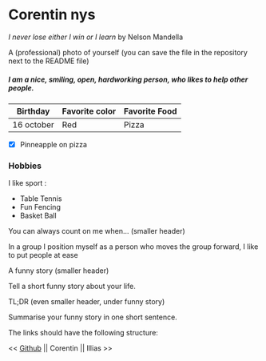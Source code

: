 # Corentin nys  

*I never lose either I win or I learn* by Nelson Mandella

A (professional) photo of yourself (you can save the file in the repository next to the README file)


##### I am a nice, smiling, open, hardworking person, who likes to help other people.

Birthday  | Favorite color | Favorite Food
--------- | ---------------|--------------
16 october|  Red           | Pizza

 - [x] Pinneapple on pizza

### Hobbies

I like sport :
- Table Tennis 
- Fun Fencing
- Basket Ball


You can always count on me when... (smaller header)

In a group I position myself as a person who moves the group forward, I like to put people at ease

A funny story (smaller header)

Tell a short funny story about your life.

TL;DR (even smaller header, under funny story)

Summarise your funny story in one short sentence.

The links should have the following structure:

<< [Github](http://github.com) || Corentin || Illias >>